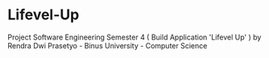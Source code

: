 # Lifevel-Up
Project Software Engineering Semester 4 ( Build Application  'Lifevel Up' ) by Rendra Dwi Prasetyo - Binus University - Computer Science
